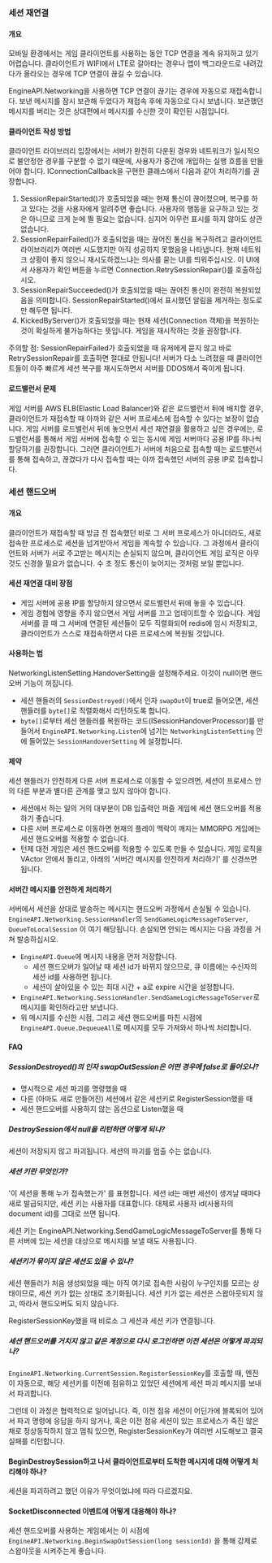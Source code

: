### 세션 재연결
#### 개요
모바일 환경에서는 게임 클라이언트를 사용하는 동안 TCP 연결을 계속 유지하고 있기 어렵습니다. 클라이언트가 WIFI에서 LTE로 갈아타는 경우나 앱이 백그라운드로 내려갔다가 올라오는 경우에 TCP 연결이 끊길 수 있습니다.

EngineAPI.Networking을 사용하면 TCP 연결이 끊기는 경우에 자동으로 재접속합니다. 보낸 메시지를 잠시 보관해 두었다가 재접속 후에 자동으로 다시 보냅니다. 보관했던 메시지를 버리는 것은 상대편에서 메시지를 수신한 것이 확인된 시점입니다.

#### 클라이언트 작성 방법
클라이언트 라이브러리 입장에서는 서버가 완전히 다운된 경우와 네트워크가 일시적으로 불안정한 경우를 구분할 수 없기 때문에, 사용자가 중간에 개입하는 실행 흐름을 만들어야 합니다. IConnectionCallback을 구현한 클래스에서 다음과 같이 처리하기를 권장합니다.
1. SessionRepairStarted()가 호출되었을 때는 현재 통신이 끊어졌으며, 복구를 하고 있다는 것을 사용자에게 알려주면 좋습니다. 사용자의 행동을 요구하고 있는 것은 아니므로 크게 눈에 띌 필요는 없습니다. 심지어 아무런 표시를 하지 않아도 상관없습니다.
2. SessionRepairFailed()가 호출되었을 때는 끊어진 통신을 복구하려고 클라이언트 라이브러리가 여러번 시도했지만 아직 성공하지 못했음을 나타냅니다. 현재 네트워크 상황이 좋지 않으니 재시도하겠느냐는 의사를 묻는 UI를 띄워주십시오. 이 UI에서 사용자가 확인 버튼을 누르면 Connection.RetrySessionRepair()를 호출하십시오.
3. SessionRepairSucceeded()가 호출되었을 때는 끊어진 통신이 완전히 복원되었음을 의미합니다. SessionRepairStarted()에서 표시했던 알림을 제거하는 정도로만 해두면 됩니다.
4. KickedByServer()가 호출되었을 때는 현재 세션(Connection 객체)을 복원하는 것이 확실하게 불가능하다는 뜻입니다. 게임을 재시작하는 것을 권장합니다.

주의할 점: SessionRepairFailed가 호출되었을 때 유저에게 묻지 않고 바로 RetrySessionRepair를 호출하면 절대로 안됩니다! 서버가 다소 느려졌을 때 클라이언트들이 아주 빠르게 세션 복구를 재시도하면서 서버를 DDOS해서 죽이게 됩니다.

#### 로드밸런서 문제
게임 서버를 AWS ELB(Elastic Load Balancer)와 같은 로드밸런서 뒤에 배치할 경우, 클라이언트가 재접속할 때 아까와 같은 서버 프로세스에 접속할 수 있다는 보장이 없습니다. 게임 서버를 로드밸런서 뒤에 놓으면서 세션 재연결을 활용하고 싶은 경우에는, 로드밸런서를 통해서 게임 서버에 접속할 수 있는 동시에 게임 서버마다 공용 IP를 하나씩 할당하기를 권장합니다. 그러면 클라이언트가 서버에 처음으로 접속할 때는 로드밸런서를 통해 접속하고, 끊겼다가 다시 접속할 때는 아까 접속했던 서버의 공용 IP로 접속합니다.

### 세션 핸드오버
#### 개요
클라이언트가 재접속할 때 방금 전 접속했던 바로 그 서버 프로세스가 아니더라도, 새로 접속한 프로세스로 세션을 넘겨받아서 게임을 계속할 수 있습니다. 그 과정에서 클라이언트와 서버가 서로 주고받는 메시지는 손실되지 않으며, 클라이언트 게임 로직은 아무것도 신경쓸 필요가 없습니다. 수 초 정도 통신이 늦어지는 것처럼 보일 뿐입니다.

#### 세션 재연결 대비 장점
- 게임 서버에 공용 IP를 할당하지 않으면서 로드밸런서 뒤에 놓을 수 있습니다.
- 게임 경험에 영향을 주지 않으면서 게임 서버를 끄고 업데이트할 수 있습니다. 게임 서버를 끌 때 그 서버에 연결된 세션들이 모두 직렬화되어 redis에 임시 저장되고, 클라이언트가 스스로 재접속하면서 다른 프로세스에 복원될 것입니다.

#### 사용하는 법
NetworkingListenSetting.HandoverSetting을 설정해주세요. 이것이 null이면 핸드오버 기능이 꺼집니다.

- 세션 핸들러의 `SessionDestroyed()`에서 인자 `swapOut`이 true로 들어오면, 세션 핸들러를 `byte[]`로 직렬화해서 리턴하도록 합니다.
- `byte[]`로부터 세션 핸들러를 복원하는 코드(ISessionHandoverProcessor)를 만들어서 `EngineAPI.Networking.Listen`에 넘기는 `NetworkingListenSetting` 안에 들어있는 `SessionHandoverSetting` 에 설정합니다.

#### 제약
세션 핸들러가 안전하게 다른 서버 프로세스로 이동할 수 있으려면, 세션이 프로세스 안의 다른 부분과 별다른 관계를 맺고 있지 않아야 합니다.
- 세션에서 하는 일의 거의 대부분이 DB 입출력인 퍼즐 게임에 세션 핸드오버를 적용하기 좋습니다.
- 다른 서버 프로세스로 이동하면 현재의 플레이 맥락이 깨지는 MMORPG 게임에는 세션 핸드오버를 적용할 수 없습니다.
- 턴제 대전 게임은 세션 핸드오버를 적용할 수 있도록 만들 수 있습니다. 게임 로직을 VActor 안에서 돌리고, 아래의 '서버간 메시지를 안전하게 처리하기' 를 신경쓰면 됩니다.

#### 서버간 메시지를 안전하게 처리하기
서버에서 세션을 상대로 발송하는 메시지는 핸드오버 과정에서 손실될 수 있습니다. `EngineAPI.Networking.SessionHandler`의 `SendGameLogicMessageToServer`, `QueueToLocalSession` 이 여기 해당됩니다. 손실되면 안되는 메시지는 다음 과정을 거쳐 발송하십시오.
- `EngineAPI.Queue`에 메시지 내용을 먼저 저장합니다.
  - 세션 핸드오버가 일어날 때 세션 id가 바뀌지 않으므로, 큐 이름에는 수신자의 세션 id를 사용하면 됩니다.
  - 세션이 살아있을 수 있는 최대 시간 + a로 expire 시간을 설정합니다.
- `EngineAPI.Networking.SessionHandler.SendGameLogicMessageToServer`로 메시지를 확인하라고만 보냅니다.
- 위 메시지를 수신한 시점, 그리고 세션 핸드오버를 마친 시점에 `EngineAPI.Queue.DequeueAll`로 메시지를 모두 가져와서 하나씩 처리합니다.

#### FAQ
##### SessionDestroyed()의 인자 swapOutSession은 어떤 경우에 false로 들어오나?
- 명시적으로 세션 파괴를 명령했을 때
- 다른 (아마도 새로 만들어진) 세션에서 같은 세션키로 RegisterSession했을 때
- 세션 핸드오버를 사용하지 않는 옵션으로 Listen했을 때

##### DestroySession에서 null을 리턴하면 어떻게 되나?
세션이 저장되지 않고 파괴됩니다. 세션의 파괴를 멈출 수는 없습니다.

##### 세션 키란 무엇인가?
'이 세션을 통해 누가 접속했는가' 를 표현합니다. 세션 id는 매번 세션이 생겨날 때마다 새로 발급되지만, 세션 키는 사용자를 대표합니다. 대체로 사용자 id(사용자의 document id)를 그대로 쓰면 됩니다.

세션 키는 EngineAPI.Networking.SendGameLogicMessageToServer를 통해 다른 서버에 있는 세션을 대상으로 메시지를 보낼 때도 사용됩니다.

##### 세션키가 묶이지 않은 세션도 있을 수 있나?
세션 핸들러가 처음 생성되었을 때는 아직 여기로 접속한 사람이 누구인지를 모르는 상태이므로, 세션 키가 없는 상태로 초기화됩니다. 세션 키가 없는 세션은 스왑아웃되지 않고, 따라서 핸드오버도 되지 않습니다.

RegisterSessionKey했을 때 비로소 그 세션과 세션 키가 연결됩니다.

##### 세션 핸드오버를 거치지 않고 같은 계정으로 다시 로그인하면 이전 세션은 어떻게 파괴되나?
`EngineAPI.Networking.CurrentSession.RegisterSessionKey`를 호출할 때, 엔진이 자동으로, 해당 세션키를 이전에 점유하고 있었던 세션에게 세션 파괴 메시지를 보내서 파괴합니다.

그런데 이 과정은 협력적으로 일어납니다. 즉, 이전 점유 세션이 어딘가에 블록되어 있어서 파괴 명령에 응답을 하지 않거나, 혹은 이전 점유 세션이 있는 프로세스가 죽진 않은 채로 정상동작하지 않고 멈춰 있으면, RegisterSessionKey가 여러번 시도해보고 결국 실패를 리턴합니다.

#### BeginDestroySession하고 나서 클라이언트로부터 도착한 메시지에 대해 어떻게 처리해야 하나?
세션을 파괴하려고 했던 이유가 무엇이었냐에 따라 다르겠지요.

#### SocketDisconnected 이벤트에 어떻게 대응해야 하나?
세션 핸드오버를 사용하는 게임에서는 이 시점에 `EngineAPI.Networking.BeginSwapOutSession(long sessionId)` 을 통해 강제로 스왑아웃을 시켜주는게 좋습니다.
